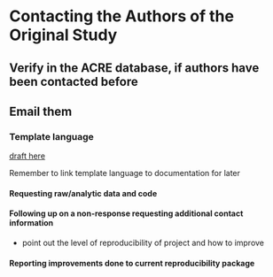 # Contacting the Authors of the Original Study

## Verify in the ACRE database, if authors have been contacted before

## Email them     

### Template language   
[draft here](https://docs.google.com/document/d/1xJ7pZTQ1VQXVCrs6IUlp7HlBB4oxYha0oOniCG2SWLM/edit?ts=5d251563)

Remember to link template language to documentation for later

#### Requesting raw/analytic data and code  
#### Following up on a non-response requesting additional contact information
  - point out the level of reproducibility of project and how to improve
#### Reporting improvements done to current reproducibility package
